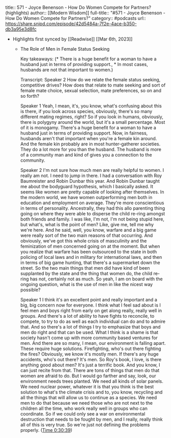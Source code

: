 title:: 571 - Joyce Benenson - How Do Women Compete for Partners? (highlights)
author:: [[Modern Wisdom]]
full-title:: "\#571 - Joyce Benenson - How Do Women Compete for Partners?"
category:: #podcasts
url:: https://share.snipd.com/episode/42d5484a-7f2e-4ace-b350-db3a95e3d8fc

- Highlights first synced by [[Readwise]] [[Mar 6th, 2023]]
	- The Role of Men in Female Status Seeking
	  
	  Key takeaways:
	  (* There is a huge benefit for a woman to have a husband just in terms of providing support., * In most cases, husbands are not that important to women.)
	  
	  Transcript:
	  Speaker 2
	  How do we relate the female status seeking, competitive drives? How does that relate to mate seeking and sort of female mate choice, sexual selection, mate preferences, so on and so forth?
	  
	  Speaker 1
	  Yeah, I mean, it's, you know, what's confusing about this is there, if you look across species, obviously, there's so many different mating regimes, right? So if you look in humans, obviously, there is polygyny around the world, but it's a small percentage. Most of it is monogamy. There's a huge benefit for a woman to have a husband just in terms of providing support. Now, in fairness, husbands aren't that important when you're a female kin around. And the female kin probably are in most hunter-gatherer societies. They do a lot more for you than the husband. The husband is more of a community man and kind of gives you a connection to the community.
	  
	  Speaker 2
	  I'm not sure how much men are really helpful to women. I really am not. I need to jump in there. I had a conversation with Roy Baumreister and Robin Dunbar this year. And Robin Dunbar taught me about the bodyguard hypothesis, which I basically asked. It seems like women are pretty capable of looking after themselves. In the modern world, we have women outperforming men both in education and employment on average. They're more conscientious in terms of personality. Ancestrally, they had this allo parenting thing going on where they were able to disperse the child re-ring amongst both friends and family. I was like, I'm not, I'm not being stupid here, but what's, what is the point of men? Like, give me, tell me why we're here. And he said, well, you know, warfare and a big game were really sort of the two main reasons of that occurring. And obviously, we've got this whole crisis of masculinity and the feminization of men concerned going on at the moment. But when you realize that warfare has been outsourced to the state in both policing of local laws and in military for international laws, and then in terms of big game hunting, that there's a supermarket down the street. So the two main things that men did have kind of been supplanted by the state and the thing that women do, the child re-ring has not, certainly not as much. So yeah, I am on board with the ongoing question, what is the use of men in like the nicest way possible?
	  
	  Speaker 1
	  I think it's an excellent point and really important and a big, big concern now for everyone. I think what I feel sad about is I feel men and boys right from early on get along really, really well in groups. And there's a lot of ability to have fights to reconcile, to compete, to try to do as well as each individual can do and to admire that. And so there's a lot of things I try to emphasize that boys and men do right and that can be used. What I think is a shame is that society hasn't come up with more community based ventures for men. And there are so many, I mean, our environment is falling apart. These require huge solutions. Firefighting, who's out there fighting the fires? Obviously, we know it's mostly men. If there's any huge accidents, who's out there? It's men. So Roy's book, I love, is there anything good about men? It's just a terrific book. And you know, I can just recite from that. There are tons of things that men do that women are afraid to do. But I would go farther and say, look, our environment needs trees planted. We need all kinds of solar panels. We need nuclear power, whatever it is that you think is the best solution to what's the climate crisis and to, you know, recycling and all the things that will allow us to continue as a species. We need men to do that because we need those who are not next to the children all the time, who work really well in groups who can coordinate. So if we could only see a war on environmental destruction that needs to be fought by men, and I really, really think all of this is very true. So we're just not defining the problems properly. ([Time 0:30:39](https://share.snipd.com/snip/7d0f6b69-44aa-410c-8bd5-d7ddee46adb1))
